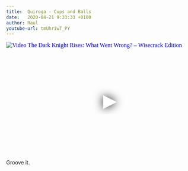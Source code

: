 ```yaml
---
title:  Quiroga - Cups and Balls
date:   2020-04-21 9:33:33 +0100
author: Raul
youtube-url: tmUhriwT_PY
---
```

<div class="video-container ">
<iframe
  width="560"
  height="315"
  src="https://www.youtube.com/embed/tmUhriwT_PY"
  srcdoc="<style>*{padding:0;margin:0;overflow:hidden}html,body{height:100%}img,span{position:absolute;width:100%;top:0;bottom:0;margin:auto}span{height:1.5em;text-align:center;font:48px/1.5 sans-serif;color:white;text-shadow:0 0 0.5em black}</style><a href=https://www.youtube.com/embed/tmUhriwT_PY?autoplay=1><img src=https://img.youtube.com/vi/tmUhriwT_PY/hqdefault.jpg alt='Video The Dark Knight Rises: What Went Wrong? – Wisecrack Edition'><span>▶</span></a>"
  frameborder="0"
  allow="accelerometer; autoplay; encrypted-media; gyroscope; picture-in-picture"
  allowfullscreen
></iframe>
</div>

<div class="post-content-message"> 
Groove it. 
</div>
